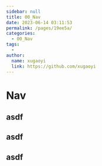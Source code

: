 ```yaml
---
sidebar: null
title: 00_Nav
date: 2023-06-14 03:11:53
permalink: /pages/19ee5a/
categories: 
  - 00_Nav
tags: 
  - 
author: 
  name: xugaoyi
  link: https://github.com/xugaoyi
---
```




# Nav

## asdf

## asdf

## asdf

